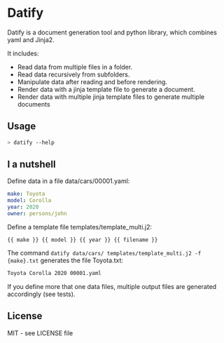 # Datify

Datify is a document generation tool and python library, which combines yaml and
Jinja2.

It includes:

* Read data from multiple files in a folder.
* Read data recursively from subfolders.
* Manipulate data after reading and before rendering.
* Render data with a jinja template file to generate a document.
* Render data with multiple jinja template files to generate multiple documents

## Usage

```bash
> datify --help
```

## I a nutshell

Define data in a file data/cars/00001.yaml:

``` yaml
make: Toyota
model: Corolla
year: 2020
owner: persons/john
```

Define a template file templates/template_multi.j2:

```
{{ make }} {{ model }} {{ year }} {{ filename }}
```

The command ```datify data/cars/ templates/template_multi.j2 -f {make}.txt```
generates the file Toyota.txt:

```txt
Toyota Corolla 2020 00001.yaml
```

If you define more that one data files, multiple output files are generated
accordingly (see tests).

## License

MIT - see LICENSE file
